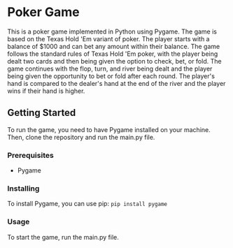 # Poker Game

This is a poker game implemented in Python using Pygame.
The game is based on the Texas Hold 'Em variant of poker.
The player starts with a balance of $1000 and can bet any amount within their balance.
The game follows the standard rules of Texas Hold 'Em poker,
with the player being dealt two cards and then being given the option to check, bet, or fold.
The game continues with the flop, turn, and river being dealt and the player being given the 
opportunity to bet or fold after each round.
The player's hand is compared to the dealer's hand at the end of the river and the player
wins if their hand is higher.

## Getting Started

To run the game, you need to have Pygame installed on your machine. Then, clone the repository and run the main.py file.

### Prerequisites

- Pygame

### Installing

To install Pygame, you can use pip:
`pip install pygame`

### Usage

To start the game, run the main.py file.
